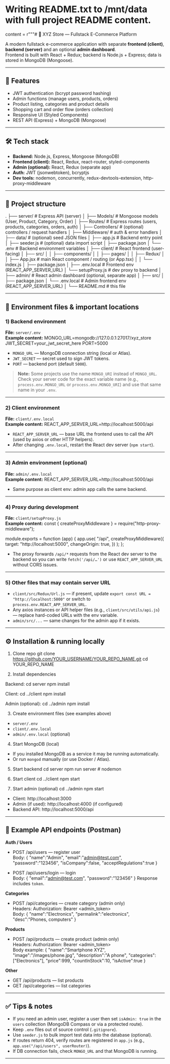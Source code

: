 # Writing README.txt to /mnt/data with full project README content.
content = r"""# 🛒 XYZ Store — Fullstack E-Commerce Platform

A modern fullstack e-commerce application with separate **frontend (client)**, **backend (server)** and an optional **admin dashboard**.  
Frontend is built with React + Redux; backend is Node.js + Express; data is stored in MongoDB (Mongoose).

---

## 🚀 Features

- JWT authentication (bcrypt password hashing)  
- Admin functions (manage users, products, orders)  
- Product listing, categories and product details  
- Shopping cart and order flow (orders collection)  
- Responsive UI (Styled Components)  
- REST API (Express) + MongoDB (Mongoose)

---

## 🛠 Tech stack

- **Backend:** Node.js, Express, Mongoose (MongoDB)  
- **Frontend (client):** React, Redux, react-router, styled-components  
- **Admin (optional):** React, Redux (separate app)  
- **Auth:** JWT (jsonwebtoken), bcryptjs  
- **Dev tools:** nodemon, concurrently, redux-devtools-extension, http-proxy-middleware

---

## 📂 Project structure

.
├── server/             # Express API (server)
│   ├── Models/          # Mongoose models (User, Product, Category, Order)
│   ├── Routes/          # Express routes (users, products, categories, orders, auth)
│   ├── Controllers/     # (optional) controllers / request handlers
│   ├── Middleware/      # auth & error handlers
│   ├── data/            # (optional) seed JSON files
│   ├── app.js           # Backend entry point
│   ├── seeder.js        # (optional) data import script
│   ├── package.json
│   └── .env             # Backend environment variables
│
├── client/              # React frontend (user-facing)
│   ├── src/
│   │  ├── components/
│   │  ├── pages/
│   │  ├── Redux/
│   │  ├── App.jsx       # main React component / routing (or App.tsx)
│   │  └── index.js
│   ├── package.json
│   ├── .env.local       # Frontend env (REACT_APP_SERVER_URL)
│   └── setupProxy.js    # dev proxy to backend
│
├── admin/               # React admin dashboard (optional, separate app)
│   ├── src/
│   ├── package.json
│   └── .env.local       # Admin frontend env (REACT_APP_SERVER_URL)
│
└── README.md            # this file

---

## 🔧 Environment files & important locations

### 1) Backend environment
**File:** `server/.env`  
**Example content:**
MONGO_URL=mongodb://127.0.0.1:27017/xyz_store
JWT_SECRET=your_jwt_secret_here
PORT=5000

- `MONGO_URL` — MongoDB connection string (local or Atlas).  
- `JWT_SECRET` — secret used to sign JWT tokens.  
- `PORT` — backend port (default `5000`).  

> **Note:** Some projects use the name `MONGO_URI` instead of `MONGO_URL`. Check your server code for the exact variable name (e.g., `process.env.MONGO_URL` or `process.env.MONGO_URI`) and use that same name in your `.env`.

---

### 2) Client environment
**File:** `client/.env.local`  
**Example content:**
REACT_APP_SERVER_URL=http://localhost:5000/api

- `REACT_APP_SERVER_URL` — base URL the frontend uses to call the API (used by axios or other HTTP helpers).  
- After changing `.env.local`, restart the React dev server (`npm start`).

---

### 3) Admin environment (optional)
**File:** `admin/.env.local`  
**Example content:**
REACT_APP_SERVER_URL=http://localhost:5000/api

- Same purpose as client env: admin app calls the same backend.

---

### 4) Proxy during development
**File:** `client/setupProxy.js`  
**Example content:**
const { createProxyMiddleware } = require("http-proxy-middleware");

module.exports = function (app) {
  app.use(
    "/api",
    createProxyMiddleware({
      target: "http://localhost:5000",
      changeOrigin: true,
    })
  );
};

- The proxy forwards `/api/*` requests from the React dev server to the backend so you can write `fetch('/api/…')` or use `REACT_APP_SERVER_URL` without CORS issues.

---

### 5) Other files that may contain server URL
- `client/src/Redux/Url.js` — if present, update `export const URL = "http://localhost:5000"` or switch to `process.env.REACT_APP_SERVER_URL`.
- Any axios instances or API helper files (e.g., `client/src/utils/api.js`) — replace hard-coded URLs with the env variable.
- `admin/src/...` — same changes for the admin app if it exists.

---

## ⚙️ Installation & running locally

1. Clone repo
git clone https://github.com/YOUR_USERNAME/YOUR_REPO_NAME.git
cd YOUR_REPO_NAME

2. Install dependencies

Backend:
cd server
npm install

Client:
cd ../client
npm install

Admin (optional):
cd ../admin
npm install

3. Create environment files (see examples above)
- `server/.env`
- `client/.env.local`
- `admin/.env.local` (optional)

4. Start MongoDB (local)
- If you installed MongoDB as a service it may be running automatically.
- Or run `mongod` manually (or use Docker / Atlas).

5. Start backend
cd server
npm run server   # nodemon

6. Start client
cd ../client
npm start

7. Start admin (optional)
cd ../admin
npm start

- Client: http://localhost:3000  
- Admin (if used): http://localhost:4000 (if configured)  
- Backend API: http://localhost:5000/api

---

## 🔁 Example API endpoints (Postman)

**Auth / Users**
- POST /api/users — register user  
  Body:
  { "name":"Admin", "email":"admin@test.com", "password":"123456", "isCompany":false, "acceptRegulations":true }

- POST /api/users/login — login  
  Body:
  { "email":"admin@test.com", "password":"123456" }
  Response includes `token`.

**Categories**
- POST /api/categories — create category (admin only)  
  Headers: Authorization: Bearer <admin_token>  
  Body: { "name":"Electronics", "permalink":"electronics", "desc":"Phones, computers" }

**Products**
- POST /api/products — create product (admin only)  
  Headers: Authorization: Bearer <admin_token>  
  Body example:
  {
    "name":"Smartphone XYZ",
    "image":"/images/phone.jpg",
    "description":"A phone",
    "categories":["Electronics"],
    "price":999,
    "countInStock":10,
    "isActive":true
  }

**Other**
- GET /api/products — list products  
- GET /api/categories — list categories

---

## ✅ Tips & notes

- If you need an admin user, register a user then set `isAdmin: true` in the `users` collection (MongoDB Compass or via a protected route).  
- Keep `.env` files out of source control (`.gitignore`).  
- Use `seeder.js` to bulk import test data into the database (optional).  
- If routes return 404, verify routes are registered in `app.js` (e.g., `app.use("/api/users", userRouter)`).  
- If DB connection fails, check `MONGO_URL` and that MongoDB is running.

---
